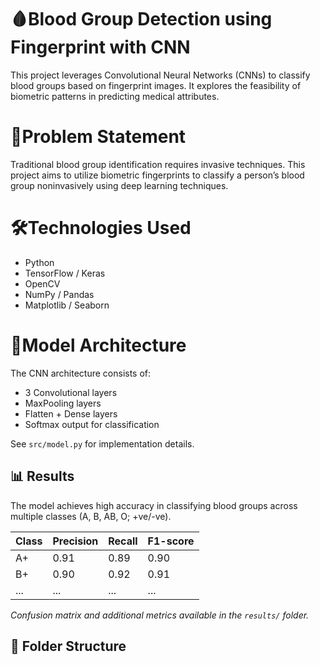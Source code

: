 # 🩸Blood Group Detection using Fingerprint with CNN

This project leverages Convolutional Neural Networks (CNNs) to classify blood groups based on fingerprint images. It explores the feasibility of biometric patterns in predicting medical attributes.

# 📌Problem Statement

Traditional blood group identification requires invasive techniques. This project aims to utilize biometric fingerprints to classify a person’s blood group noninvasively using deep learning techniques.

# 🛠️Technologies Used

- Python
- TensorFlow / Keras
- OpenCV
- NumPy / Pandas
- Matplotlib / Seaborn

# 🧪Model Architecture

The CNN architecture consists of:
- 3 Convolutional layers
- MaxPooling layers
- Flatten + Dense layers
- Softmax output for classification

See `src/model.py` for implementation details.

## 📊 Results

The model achieves high accuracy in classifying blood groups across multiple classes (A, B, AB, O; +ve/-ve).

| Class | Precision | Recall | F1-score |
|-------|-----------|--------|----------|
| A+    | 0.91      | 0.89   | 0.90     |
| B+    | 0.90      | 0.92   | 0.91     |
| ...   | ...       | ...    | ...      |

*Confusion matrix and additional metrics available in the `results/` folder.*

## 📁 Folder Structure

